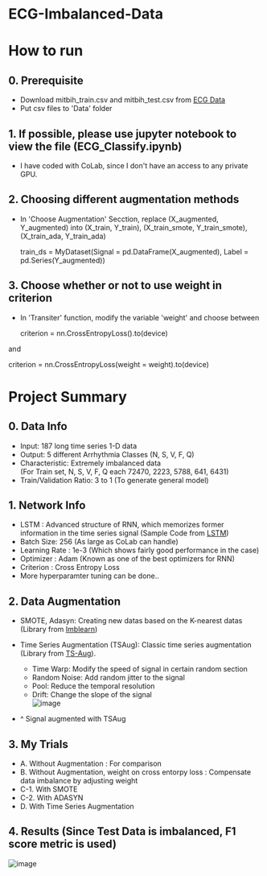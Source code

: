 # ECG-Imbalanced-Data  

# How to run  
## 0. Prerequisite
+ Download mitbih_train.csv and mitbih_test.csv from [ECG Data](https://www.kaggle.com/shayanfazeli/heartbeat)  
+ Put csv files to 'Data' folder  

## 1. If possible, please use jupyter notebook to view the file (ECG_Classify.ipynb)  
+ I have coded with CoLab, since I don't have an access to any private GPU.

## 2. Choosing different augmentation methods
+ In 'Choose Augmentation' Secction, replace (X_augmented, Y_augmented) into (X_train, Y_train), (X_train_smote,  Y_train_smote), (X_train_ada, Y_train_ada)

   train_ds = MyDataset(Signal = pd.DataFrame(X_augmented), Label = pd.Series(Y_augmented))

## 3. Choose whether or not to use weight in criterion  
+ In 'Transiter' function, modify the variable 'weight' and choose between  

   criterion = nn.CrossEntropyLoss().to(device)
  
and
   
   criterion = nn.CrossEntropyLoss(weight = weight).to(device)
   
 


# Project Summary

## 0. Data Info
+ Input: 187 long time series 1-D data
+ Output: 5 different Arrhythmia Classes (N, S, V, F, Q)
+ Characteristic: Extremely imbalanced data  
   (For Train set, N, S, V, F, Q each 72470, 2223, 5788, 641, 6431)
+ Train/Validation Ratio: 3 to 1 (To generate general model)  
   
## 1. Network Info
+ LSTM : Advanced structure of RNN, which memorizes former information in the time series signal  (Sample Code from [LSTM](https://github.com/yunjey/pytorch-tutorial/blob/master/tutorials/02-intermediate/recurrent_neural_network/main.py#L39-L58))
+ Batch Size: 256 (As large as CoLab can handle)  
+ Learning Rate : 1e-3 (Which shows fairly good performance in the case)  
+ Optimizer : Adam (Known as one of the best optimizers for RNN)  
+ Criterion : Cross Entropy Loss
+ More hyperparamter tuning can be done..

## 2. Data Augmentation
+ SMOTE, Adasyn: Creating new datas based on the K-nearest datas (Library from [Imblearn](https://imbalanced-learn.org/stable/install.html#getting-started))
+ Time Series Augmentation (TSAug): Classic time series augmentation (Library from [TS-Aug](https://tsaug.readthedocs.io/en/stable/)).  
   + Time Warp: Modify the speed of signal in certain random section  
   + Random Noise: Add random jitter to the signal  
   + Pool: Reduce the temporal resolution  
   + Drift: Change the slope of the signal  
  ![image](https://github.mit.edu/storage/user/13072/files/b67a6680-c83c-11eb-94c7-f45527095ea8)  

 + ^ Signal augmented with TSAug

## 3. My Trials  
+ A. Without Augmentation : For comparison
+ B. Without Augmentation, weight on cross entorpy loss : Compensate data imbalance by adjusting weight  
+ C-1. With SMOTE  
+ C-2. With ADASYN  
+ D. With Time Series Augmentation  

## 4. Results (Since Test Data is imbalanced, F1 score metric is used)
![image](https://github.mit.edu/storage/user/13072/files/f3555600-c85a-11eb-92b1-788502c03661)


